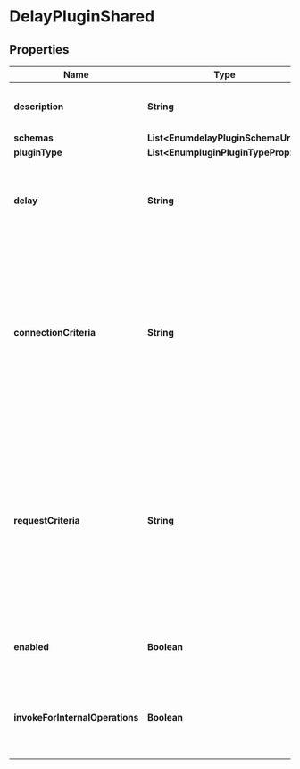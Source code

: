 

# DelayPluginShared


## Properties

| Name | Type | Description | Notes |
|------------ | ------------- | ------------- | -------------|
|**description** | **String** | A description for this Plugin |  [optional] |
|**schemas** | **List&lt;EnumdelayPluginSchemaUrn&gt;** |  |  |
|**pluginType** | **List&lt;EnumpluginPluginTypeProp&gt;** |  |  [optional] |
|**delay** | **String** | The delay to inject for operations matching the associated criteria. |  |
|**connectionCriteria** | **String** | Specifies a set of connection criteria used to indicate that only operations from clients matching this criteria should be subject to the configured delay. |  [optional] |
|**requestCriteria** | **String** | Specifies a set of request criteria used to indicate that only operations for requests matching this criteria should be subject to the configured delay. |  [optional] |
|**enabled** | **Boolean** | Indicates whether the plug-in is enabled for use. |  |
|**invokeForInternalOperations** | **Boolean** | Indicates whether the plug-in should be invoked for internal operations. |  [optional] |



